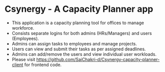 # Csynergy - A Capacity Planner app 
- This application is a capacity planning tool for offices to manage workforce.
- Consists separate logins for both admins (HRs/Managers) and users (Employees).
- Admins can assign tasks to employees and manage projects.
- Users can view and submit their tasks as per assigned deadlines.
- Admins can add/remove the users and view individual user workloads.
- Please visit https://github.com/SaiChakri-d/Csynergy-capacity-planner-client for frontend code.
